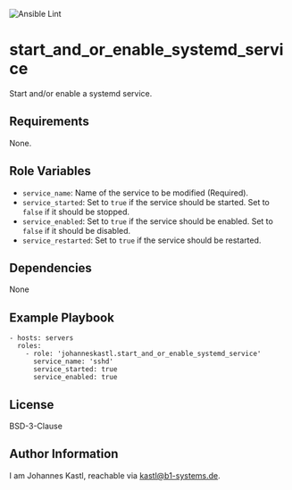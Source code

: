 ![Ansible Lint](https://github.com/johanneskastl/ansible-role-start_and_or_enable_systemd_service/workflows/Ansible%20Lint/badge.svg)

start_and_or_enable_systemd_service
=========

Start and/or enable a systemd service.

Requirements
------------

None.

Role Variables
--------------

- `service_name`: Name of the service to be modified (Required).
- `service_started`: Set to `true` if the service should be started. Set to `false` if it should be stopped.
- `service_enabled`: Set to `true` if the service should be enabled. Set to `false` if it should be disabled.
- `service_restarted`: Set to `true` if the service should be restarted.

Dependencies
------------

None

Example Playbook
----------------

    - hosts: servers
      roles:
        - role: 'johanneskastl.start_and_or_enable_systemd_service'
          service_name: 'sshd'
          service_started: true
          service_enabled: true

License
-------

BSD-3-Clause

Author Information
------------------

I am Johannes Kastl, reachable via kastl@b1-systems.de.
